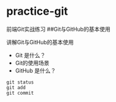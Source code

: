 # practice-git
前端Git实战练习
##Git与GitHub的基本使用

讲解Git与GitHub的基本使用

- Git 是什么？
- Git的使用场景
- GitHub 是什么？

```
git status
git add
git commit
```
